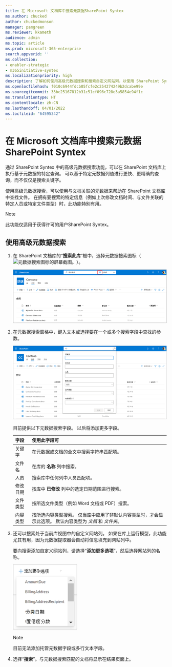 ```yaml
---
title: 在 Microsoft 文档库中搜索元数据SharePoint Syntex
ms.author: chucked
author: chuckedmonson
manager: pamgreen
ms.reviewer: kkameth
audience: admin
ms.topic: article
ms.prod: microsoft-365-enterprise
search.appverid: ''
ms.collection:
- enabler-strategic
- m365initiative-syntex
ms.localizationpriority: high
description: 了解如何使用高级元数据搜索和搜索自定义网站列，以使用 SharePoint Syntex 在 SharePoint 文档库中查找项目。
ms.openlocfilehash: f010c6944fdcb05fcfe2c254274249b2dcabe99e
ms.sourcegitcommit: 33bc25167812b31c51cf096c728e3a5854e94f1c
ms.translationtype: HT
ms.contentlocale: zh-CN
ms.lasthandoff: 04/01/2022
ms.locfileid: "64595342"
---
```

# <a name="search-for-metadata-in-document-libraries-in-microsoft-sharepoint-syntex"></a>在 Microsoft 文档库中搜索元数据SharePoint Syntex

通过 SharePoint Syntex 中的高级元数据搜索功能，可以在 SharePoint 文档库上执行基于元数据的特定查询。 可以基于特定元数据列值进行更快、更精确的查询，而不仅仅是搜索关键字。

使用高级元数据搜索，可以使用与文档关联的元数据来帮助在 SharePoint 文档库中查找文件。 在拥有要搜索的特定信息（例如上次修改文档时间、与文件关联的特定人员或特定文件类型）时，此功能特别有用。

> [!NOTE]
> 此功能仅适用于获得许可的用户SharePoint Syntex。 

## <a name="to-use-advanced-metadata-search"></a>使用高级元数据搜索

1. 在 SharePoint 文档库的“**搜索此库**”框中，选择元数据搜索图标（![元数据搜索图标的屏幕截图。](../media/content-understanding/metadata-search-icon.png)）。

    ![文档库页面的屏幕截图，其中显示了搜索框，突出显示了元数据搜索图标。](../media/content-understanding/metadata-search-box.png)

2. 在元数据搜索窗格中，键入文本或选择要在一个或多个搜索字段中查找的参数。

    ![显示元数据搜索窗格的文档库页面的屏幕截图。](../media/content-understanding/metadata-search-pane.png)

   目前提供以下元数据搜索字段。 以后将添加更多字段。

   |字段    |使用此字段可  |
   |---------|---------|
   |关键字 |在元数据或文档的全文中搜索字符串匹配项。 |
   |文件名     |在库的 **名称** 列中搜索。          |
   |人员   |搜索库中任何列中人员匹配项。   |
   |修改日期 |按库中 **已修改** 列中的选定日期范围进行搜索。         |
   |文件类型     |按所选文件类型（例如 Word 文档或 PDF）搜索。        |
   |内容类型  |按所选内容类型搜索。 仅当库中应用了非默认内容类型时，才会显示此选项。 默认内容类型为 *文档* 和 *文件夹*。        |

3. 还可以搜索处于当前库视图中的自定义网站列。 如果在库上运行模型，此功能尤其有用，因为元数据提取器会自动将信息填充到网站列中。  

    要向搜索添加自定义网站列，请选择“**添加更多选项**”，然后选择网站列的名称。

    ![“元数据搜索”窗格上“添加更多选项”菜单的屏幕截图。](../media/content-understanding/metadata-search-add-more-options.png)

    > [!NOTE]
    > 目前无法添加托管元数据字段或多行文本字段。 

4. 选择“**搜索**”。与元数据搜索匹配的文档将显示在结果页面上。 
